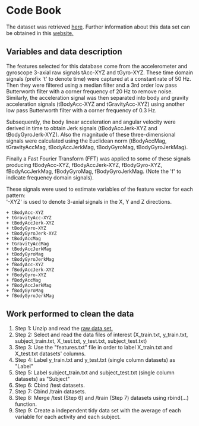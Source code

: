 # Code Book

The dataset was retrieved [here](https://d396qusza40orc.cloudfront.net/getdata%2Fprojectfiles%2FUCI%20HAR%20Dataset.zip). Further information about this data set can be obtained in this [website.](http://archive.ics.uci.edu/ml/datasets/Human+Activity+Recognition+Using+Smartphones)

## Variables and data description

The features selected for this database come from the accelerometer and gyroscope 3-axial raw signals tAcc-XYZ and tGyro-XYZ. These time domain signals (prefix 't' to denote time) were captured at a constant rate of 50 Hz. Then they were filtered using a median filter and a 3rd order low pass Butterworth filter with a corner frequency of 20 Hz to remove noise. Similarly, the acceleration signal was then separated into body and gravity acceleration signals (tBodyAcc-XYZ and tGravityAcc-XYZ) using another low pass Butterworth filter with a corner frequency of 0.3 Hz. 

Subsequently, the body linear acceleration and angular velocity were derived in time to obtain Jerk signals (tBodyAccJerk-XYZ and tBodyGyroJerk-XYZ). Also the magnitude of these three-dimensional signals were calculated using the Euclidean norm (tBodyAccMag, tGravityAccMag, tBodyAccJerkMag, tBodyGyroMag, tBodyGyroJerkMag). 

Finally a Fast Fourier Transform (FFT) was applied to some of these signals producing fBodyAcc-XYZ, fBodyAccJerk-XYZ, fBodyGyro-XYZ, fBodyAccJerkMag, fBodyGyroMag, fBodyGyroJerkMag. (Note the 'f' to indicate frequency domain signals). 

These signals were used to estimate variables of the feature vector for each pattern:  
'-XYZ' is used to denote 3-axial signals in the X, Y and Z directions.

    + tBodyAcc-XYZ
    + tGravityAcc-XYZ
    + tBodyAccJerk-XYZ
    + tBodyGyro-XYZ
    + tBodyGyroJerk-XYZ
    + tBodyAccMag
    + tGravityAccMag
    + tBodyAccJerkMag
    + tBodyGyroMag
    + tBodyGyroJerkMag
    + fBodyAcc-XYZ
    + fBodyAccJerk-XYZ
    + fBodyGyro-XYZ
    + fBodyAccMag
    + fBodyAccJerkMag
    + fBodyGyroMag
    + fBodyGyroJerkMag

## Work performed to clean the data

1. Step 1: Unzip and read the [raw data set.](https://d396qusza40orc.cloudfront.net/getdata%2Fprojectfiles%2FUCI%20HAR%20Dataset.zip) 
2. Step 2: Select and read the data files of interest (X_train.txt, y_train.txt, subject_train.txt, X_test.txt, y_test.txt, subject_test.txt)
3. Step 3: Use the "features.txt" file in order to label X_train.txt and X_test.txt datasets' columns.
4. Step 4: Label y_train.txt and y_test.txt (single column datasets) as "Label"
5. Step 5: Label subject_train.txt and subject_test.txt (single column datasets) as "Subject" 
6. Step 6: Cbind /test datasets.
7. Step 7: Cbind /train datasets.
8. Step 8: Merge /test (Step 6) and /train (Step 7) datasets using rbind(...) function.
9. Step 9: Create a independent tidy data set with the average of each variable for each activity and each subject.

